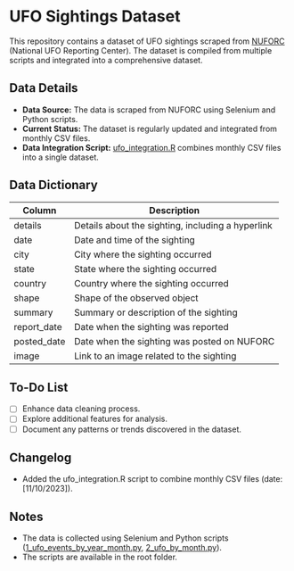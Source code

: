 # UFO Sightings Dataset

This repository contains a dataset of UFO sightings scraped from [NUFORC](https://nuforc.org/ndx/?id=event) (National UFO Reporting Center). The dataset is compiled from multiple scripts and integrated into a comprehensive dataset.

## Data Details

- **Data Source:** The data is scraped from NUFORC using Selenium and Python scripts.
- **Current Status:** The dataset is regularly updated and integrated from monthly CSV files.
- **Data Integration Script:** [ufo_integration.R](monthly_sightings/ufo_integration.R) combines monthly CSV files into a single dataset.

## Data Dictionary

| Column         | Description                                              |
| -------------- | -------------------------------------------------------- |
| details        | Details about the sighting, including a hyperlink        |
| date           | Date and time of the sighting                            |
| city           | City where the sighting occurred                         |
| state          | State where the sighting occurred                        |
| country        | Country where the sighting occurred                      |
| shape          | Shape of the observed object                             |
| summary        | Summary or description of the sighting                   |
| report_date    | Date when the sighting was reported                      |
| posted_date    | Date when the sighting was posted on NUFORC              |
| image          | Link to an image related to the sighting                  |

## To-Do List

- [ ] Enhance data cleaning process.
- [ ] Explore additional features for analysis.
- [ ] Document any patterns or trends discovered in the dataset.

## Changelog

- Added the ufo_integration.R script to combine monthly CSV files (date: [11/10/2023]).

## Notes

- The data is collected using Selenium and Python scripts ([1_ufo_events_by_year_month.py](1_ufo_events_by_year_month.py), [2_ufo_by_month.py](2_ufo_by_month.py)).
- The scripts are available in the root folder.
